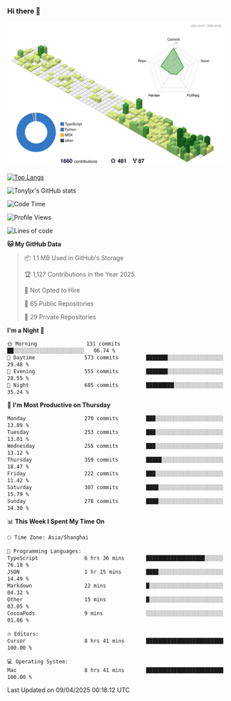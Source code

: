 ### Hi there 👋

![](./profile-3d-contrib/profile-green-animate.svg)

 

[![Top Langs](https://github-readme-stats.vercel.app/api/top-langs/?username=tonyljx)](https://github.com/anuraghazra/github-readme-stats)

![Tonyljx's GitHub stats](https://github-readme-stats.vercel.app/api?username=tonyljx&theme=default&show_icons=true)

 

<!--START_SECTION:waka-->
![Code Time](http://img.shields.io/badge/Code%20Time-1%2C267%20hrs%2040%20mins-blue)

![Profile Views](http://img.shields.io/badge/Profile%20Views-2-blue)

![Lines of code](https://img.shields.io/badge/From%20Hello%20World%20I%27ve%20Written-1.1%20million%20lines%20of%20code-blue)

**🐱 My GitHub Data** 

> 📦 1.1 MB Used in GitHub's Storage 
 > 
> 🏆 1,127 Contributions in the Year 2025
 > 
> 🚫 Not Opted to Hire
 > 
> 📜 65 Public Repositories 
 > 
> 🔑 29 Private Repositories 
 > 
**I'm a Night 🦉** 

```text
🌞 Morning                131 commits         ██░░░░░░░░░░░░░░░░░░░░░░░   06.74 % 
🌆 Daytime                573 commits         ███████░░░░░░░░░░░░░░░░░░   29.48 % 
🌃 Evening                555 commits         ███████░░░░░░░░░░░░░░░░░░   28.55 % 
🌙 Night                  685 commits         █████████░░░░░░░░░░░░░░░░   35.24 % 
```
📅 **I'm Most Productive on Thursday** 

```text
Monday                   270 commits         ███░░░░░░░░░░░░░░░░░░░░░░   13.89 % 
Tuesday                  253 commits         ███░░░░░░░░░░░░░░░░░░░░░░   13.01 % 
Wednesday                255 commits         ███░░░░░░░░░░░░░░░░░░░░░░   13.12 % 
Thursday                 359 commits         █████░░░░░░░░░░░░░░░░░░░░   18.47 % 
Friday                   222 commits         ███░░░░░░░░░░░░░░░░░░░░░░   11.42 % 
Saturday                 307 commits         ████░░░░░░░░░░░░░░░░░░░░░   15.79 % 
Sunday                   278 commits         ████░░░░░░░░░░░░░░░░░░░░░   14.30 % 
```


📊 **This Week I Spent My Time On** 

```text
🕑︎ Time Zone: Asia/Shanghai

💬 Programming Languages: 
TypeScript               6 hrs 36 mins       ███████████████████░░░░░░   76.18 % 
JSON                     1 hr 15 mins        ████░░░░░░░░░░░░░░░░░░░░░   14.49 % 
Markdown                 22 mins             █░░░░░░░░░░░░░░░░░░░░░░░░   04.32 % 
Other                    15 mins             █░░░░░░░░░░░░░░░░░░░░░░░░   03.05 % 
CocoaPods                9 mins              ░░░░░░░░░░░░░░░░░░░░░░░░░   01.86 % 

🔥 Editors: 
Cursor                   8 hrs 41 mins       █████████████████████████   100.00 % 

💻 Operating System: 
Mac                      8 hrs 41 mins       █████████████████████████   100.00 % 
```


 Last Updated on 09/04/2025 00:18:12 UTC
<!--END_SECTION:waka-->
